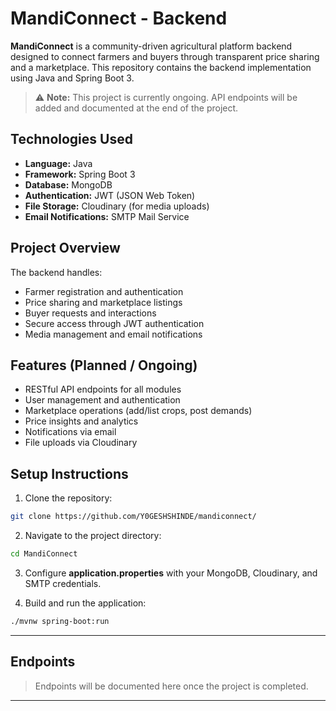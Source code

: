 
# MandiConnect - Backend

**MandiConnect** is a community-driven agricultural platform backend designed to connect farmers and buyers through transparent price sharing and a marketplace. This repository contains the backend implementation using Java and Spring Boot 3.

> ⚠️ **Note:** This project is currently ongoing. API endpoints will be added and documented at the end of the project.



## **Technologies Used**

- **Language:** Java  
- **Framework:** Spring Boot 3  
- **Database:** MongoDB  
- **Authentication:** JWT (JSON Web Token)  
- **File Storage:** Cloudinary (for media uploads)  
- **Email Notifications:** SMTP Mail Service  



## **Project Overview**

The backend handles:

- Farmer registration and authentication  
- Price sharing and marketplace listings  
- Buyer requests and interactions  
- Secure access through JWT authentication  
- Media management and email notifications  



## **Features (Planned / Ongoing)**

- RESTful API endpoints for all modules  
- User management and authentication  
- Marketplace operations (add/list crops, post demands)  
- Price insights and analytics  
- Notifications via email  
- File uploads via Cloudinary  


## **Setup Instructions**

1. Clone the repository:

```bash
git clone https://github.com/Y0GESHSHINDE/mandiconnect/
```

2. Navigate to the project directory:

```bash
cd MandiConnect
```

3. Configure **application.properties** with your MongoDB, Cloudinary, and SMTP credentials.

4. Build and run the application:

```bash
./mvnw spring-boot:run
```

---

## **Endpoints**

> Endpoints will be documented here once the project is completed.

---
